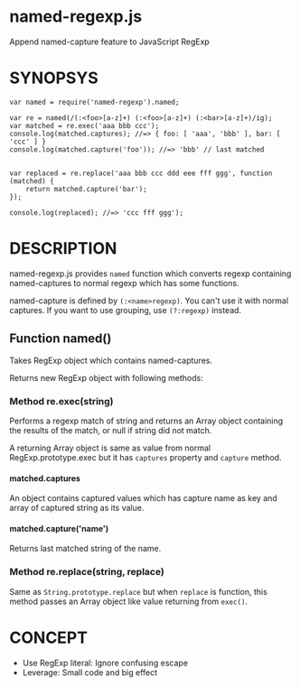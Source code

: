 named-regexp.js
=================

Append named-capture feature to JavaScript RegExp

SYNOPSYS
========

    var named = require('named-regexp').named;

    var re = named(/(:<foo>[a-z]+) (:<foo>[a-z]+) (:<bar>[a-z]+)/ig);
    var matched = re.exec('aaa bbb ccc');
    console.log(matched.captures); //=> { foo: [ 'aaa', 'bbb' ], bar: [ 'ccc' ] }
    console.log(matched.capture('foo')); //=> 'bbb' // last matched


    var replaced = re.replace('aaa bbb ccc ddd eee fff ggg', function (matched) {
        return matched.capture('bar');
    });

    console.log(replaced); //=> 'ccc fff ggg');


DESCRIPTION
===========

named-regexp.js provides `named` function which converts regexp containing named-captures to normal regexp which has some functions.

named-capture is defined by `(:<name>regexp)`. You can't use it with normal captures. If you want to use grouping, use `(?:regexp)` instead.

## Function named()

Takes RegExp object which contains named-captures.

Returns new RegExp object with following methods:

### Method re.exec(string)

Performs a regexp match of string and returns an Array object containing the results of the match, or null if string did not match.

A returning Array object is same as value from normal RegExp.prototype.exec but it has `captures` property and `capture` method.

#### matched.captures

An object contains captured values which has capture name as key and array of captured string as its value.

#### matched.capture('name')

Returns last matched string of the name.

### Method re.replace(string, replace)

Same as `String.prototype.replace` but when `replace` is function, this method passes an Array object like value returning from `exec()`.


CONCEPT
=======

 * Use RegExp literal: Ignore confusing escape
 * Leverage: Small code and big effect

